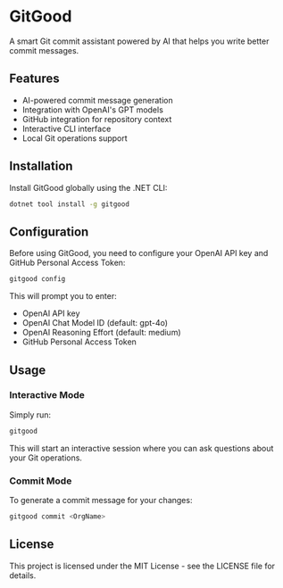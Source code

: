 # GitGood

A smart Git commit assistant powered by AI that helps you write better commit messages.

## Features

- AI-powered commit message generation
- Integration with OpenAI's GPT models
- GitHub integration for repository context
- Interactive CLI interface
- Local Git operations support

## Installation

Install GitGood globally using the .NET CLI:

```bash
dotnet tool install -g gitgood
```

## Configuration

Before using GitGood, you need to configure your OpenAI API key and GitHub Personal Access Token:

```bash
gitgood config
```

This will prompt you to enter:
- OpenAI API key
- OpenAI Chat Model ID (default: gpt-4o)
- OpenAI Reasoning Effort (default: medium)
- GitHub Personal Access Token

## Usage

### Interactive Mode

Simply run:

```bash
gitgood
```

This will start an interactive session where you can ask questions about your Git operations.

### Commit Mode

To generate a commit message for your changes:

```bash
gitgood commit <OrgName>
```

## License

This project is licensed under the MIT License - see the LICENSE file for details. 